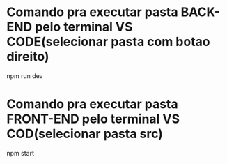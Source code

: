 # Comando pra executar pasta BACK-END pelo terminal VS CODE(selecionar pasta com botao direito)
npm run dev

# Comando pra executar pasta FRONT-END pelo terminal VS COD(selecionar pasta src) 
npm start




